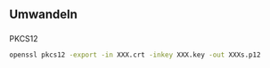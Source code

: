 ## Umwandeln

###

PKCS12
```bash
openssl pkcs12 -export -in XXX.crt -inkey XXX.key -out XXXs.p12
```
